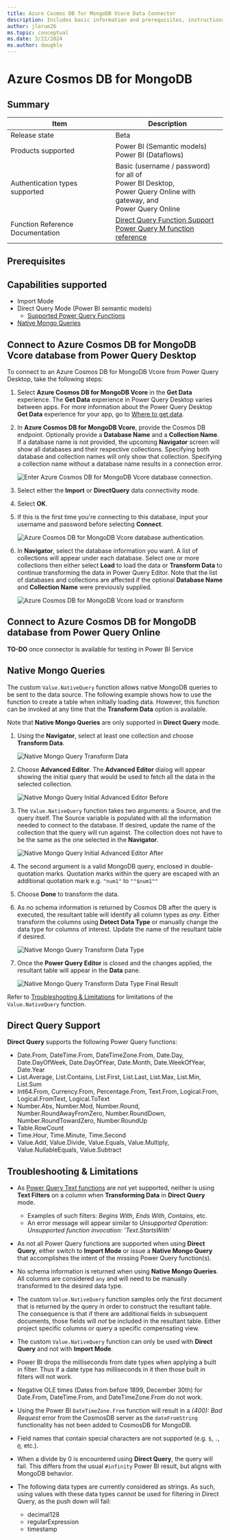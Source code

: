 ```yaml
---
title: Azure Cosmos DB for MongoDB Vcore Data Connector
description: Includes basic information and prerequisites, instructions on how to connect to your Azure Cosmos for Mongo Vcore database, and information about advanced connection options.
author: jlarue26
ms.topic: conceptual
ms.date: 3/22/2024
ms.author: dougklo
---
```


# Azure Cosmos DB for MongoDB

## Summary

| Item                             | Description                                                                                                                                                                    |
| -------------------------------- | ------------------------------------------------------------------------------------------------------------------------------------------------------------------------------ |
| Release state                    | Beta                                                                                                                                                                           |
| Products supported               | Power BI (Semantic models)<br/>Power BI (Dataflows)                                                                                                                            |
| Authentication types supported   | Basic (username / password) for all of </br>Power BI Desktop, </br>Power Query Online with gateway, and </br>Power Query Online                                                |
| Function Reference Documentation | [Direct Query Function Support](#direct-query-support)</br>[Power Query M function reference](/powerquery-m/power-query-m-function-reference) |

## Prerequisites

## Capabilities supported

- Import Mode
- Direct Query Mode (Power BI semantic models)
  - [Supported Power Query Functions](#direct-query-support)
- [Native Mongo Queries](#native-mongo-queries)

## Connect to Azure Cosmos DB for MongoDB Vcore database from Power Query Desktop

To connect to an Azure Cosmos DB for MongoDB Vcore from Power Query Desktop, take the following steps:

1. Select **Azure Cosmos DB for MongoDB Vcore** in the **Get Data** experience. The **Get Data** experience in Power Query Desktop varies between apps. For more information about the Power Query Desktop **Get Data** experience for your app, go to [Where to get data](../where-to-get-data.md).

1. In **Azure Cosmos DB for MongoDB Vcore**, provide the Cosmos DB endpoint. Optionally provide a **Database Name** and a **Collection Name**. If a database name is not provided, the upcoming **Navigator** screen will show all databases and their respective collections. Specifying both database and collection names will only show that collection. Specifying a collection name without a database name results in a connection error.

   ![Enter Azure Cosmos DB for MongoDB Vcore database connection.](./media/azure-cosmos-db-for-mongodb-vcore/signin.png)

1. Select either the **Import** or **DirectQuery** data connectivity mode.

1. Select **OK**.

1. If this is the first time you're connecting to this database, input your username and password before selecting **Connect**.

   ![Azure Cosmos DB for MongoDB Vcore database authentication.](./media/azure-cosmos-db-for-mongodb/enter-credentials.png)

1. In **Navigator**, select the database information you want. A list of collections will appear under each database. Select one or more collections then either select **Load** to load the data or **Transform Data** to continue transforming the data in Power Query Editor. Note that the list of databases and collections are affected if the optional **Database Name** and **Collection Name** were previously supplied.

   ![Azure Cosmos DB for MongoDB Vcore load or transform](./media/azure-cosmos-db-for-mongodb-vcore/navigator-desktop.png)

## Connect to Azure Cosmos DB for MongoDB database from Power Query Online

**TO-DO** once connector is available for testing in Power BI Service

## Native Mongo Queries

The custom `Value.NativeQuery` function allows native MongoDB queries to be sent to the data source. The following example shows how to use the function to create a table when initially loading data. However, this function can be invoked at any time that the **Transform Data** option is available.

Note that **Native Mongo Queries** are only supported in **Direct Query** mode.

1. Using the **Navigator**, select at least one collection and choose **Transform Data**.

   ![Native Mongo Query Transform Data](./media/azure-cosmos-db-for-mongodb-vcore/transform-data-on-load.png)

1. Choose **Advanced Editor**. The **Advanced Editor** dialog will appear showing the initial query that would be used to fetch all the data in the selected collection.

   ![Native Mongo Query Initial Advanced Editor Before](./media/azure-cosmos-db-for-mongodb-vcore/native-query-advanced-editor-before.png)

1. The `Value.NativeQuery` function takes two arguments: a Source, and the query itself. The Source variable is populated with all the information needed to connect to the database. If desired, update the name of the collection that the query will run against. The collection does not have to be the same as the one selected in the **Navigator**.

   ![Native Mongo Query Initial Advanced Editor After](./media/azure-cosmos-db-for-mongodb-vcore/native-query-advanced-editor-after.png)

1. The second argument is a valid MongoDB query, enclosed in double-quotation marks. Quotation marks within the query are escaped with an additional quotation mark e.g. `"num1"` to `""$num1""`

1. Choose **Done** to transform the data.

1. As no schema information is returned by Cosmos DB after the query is executed, the resultant table will identify all column types as _any_. Either transform the columns using **Detect Data Type** or manually change the data type for columns of interest. Update the name of the resultant table if desired.

   ![Native Mongo Query Transform Data Type](./media/azure-cosmos-db-for-mongodb-vcore/native-query-transform-data-type.png)

1. Once the **Power Query Editor** is closed and the changes applied, the resultant table will appear in the **Data** pane.

   ![Native Mongo Query Transform Data Type Final Result](./media/azure-cosmos-db-for-mongodb-vcore/native-query-final-result.png)

Refer to [Troubleshooting & Limitations](#troubleshooting--limitations) for limitations of the `Value.NativeQuery` function.

## Direct Query Support

**Direct Query** supports the following Power Query functions:

- Date.From, DateTime.From, DateTimeZone.From, Date.Day, Date.DayOfWeek, Date.DayOfYear, Date.Month, Date.WeekOfYear, Date.Year
- List.Average, List.Contains, List.First, List.Last, List.Max, List.Min, List.Sum
- Int64.From, Currency.From, Percentage.From, Text.From, Logical.From, Logical.FromText, Logical.ToText
- Number.Abs, Number.Mod, Number.Round, Number.RoundAwayFromZero, Number.RoundDown, Number.RoundTowardZero, Number.RoundUp
- Table.RowCount
- Time.Hour, Time.Minute, Time.Second
- Value.Add, Value.Divide, Value.Equals, Value.Multiply, Value.NullableEquals, Value.Subtract

## Troubleshooting & Limitations

- As [Power Query Text functions](/powerquery-m/text-functions) are not yet supported, neither is using **Text Filters** on a column when **Transforming Data** in **Direct Query** mode.

  - Examples of such filters: _Begins With_, _Ends With_, _Contains_, etc.
  - An error message will appear similar to _Unsupported Operation: Unsupported function invocation: 'Text.StartsWith'_

- As not all Power Query functions are supported when using **Direct Query**, either switch to **Import Mode** or issue a **Native Mongo Query** that accomplishes the intent of the missing Power Query function(s).

- No schema information is returned when using **Native Mongo Queries**. All columns are considered `any` and will need to be manually transformed to the desired data type.

- The custom `Value.NativeQuery` function samples only the first document that is returned by the query in order to construct the resultant table. The consequence is that if there are additional fields in subsequent documents, those fields will _not_ be included in the resultant table. Either project specific columns or query a specific compensating view.

- The custom `Value.NativeQuery` function can only be used with **Direct Query** and not with **Import Mode**.

- Power BI drops the milliseconds from date types when applying a built in filter. Thus if a date type has milliseconds in it then those built in filters will not work.

- Negative OLE times (Dates from before 1899, December 30th) for Date.From, DateTime.From, and DateTimeZone.From do not work.

- Using the Power BI `DateTimeZone.From` function will result in a _(400): Bad Request_ error from the CosmosDB server as the `dateFromString` functionality has not been added to CosmosDB for MongoDB.

- Field names that contain special characters are not supported (e.g. `$`, `.`, `@`, etc.).

- When a divide by 0 is encountered using **Direct Query**, the query will fail. This differs from the usual `#infinity` Power BI result, but aligns with MongoDB behavior.

- The following data types are currently considered as strings. As such, using values with these data types cannot be used for filtering in Direct Query, as the push down will fail:
  - decimal128
  - regularExpression
  - timestamp
